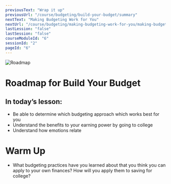 ```yaml
---
previousText: "Wrap it up"
previousUrl: "/course/budgeting/build-your-budget/summary"
nextText: "Making Budgeting Work for You"
nextUrl: "/course/budgeting/making-budgeting-work-for-you/making-budgeting-work-for-you"
lastLession: "false"
lastSession: "false"
courseModuleId: "6"
sessionId: "2"
pageId: "6"
---
```



![Roadmap](/assets/img/roadmap.png)
# Roadmap for Build Your Budget
## In today’s lesson: 
- Be able to determine which budgeting approach which works best for you
- Understand the benefits to your earning power by going to college
- Understand how emotions relate 


# Warm Up
- What budgeting practices have you learned about that you think you can apply to your own finances? How will you apply them to saving for college?
